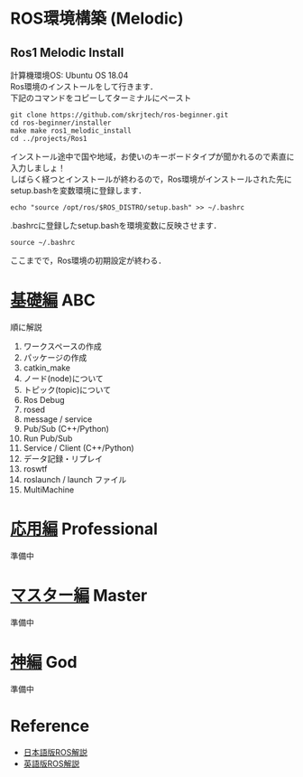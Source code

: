 # ROS環境構築 (Melodic)
## Ros1 Melodic Install
計算機環境OS: Ubuntu OS 18.04 \
Ros環境のインストールをして行きます．\
下記のコマンドをコピーしてターミナルにペースト
```
git clone https://github.com/skrjtech/ros-beginner.git
cd ros-beginner/installer
make make ros1_melodic_install
cd ../projects/Ros1
```
インストール途中で国や地域，お使いのキーボードタイプが聞かれるので素直に入力しましょ！\
しばらく経つとインストールが終わるので，Ros環境がインストールされた先にsetup.bashを変数環境に登録します．
```
echo "source /opt/ros/$ROS_DISTRO/setup.bash" >> ~/.bashrc
```
.bashrcに登録したsetup.bashを環境変数に反映させます．
```
source ~/.bashrc
```
ここまでで，Ros環境の初期設定が終わる．
# [基礎編](./Principiante/) ABC
順に解説
1. ワークスペースの作成
2. パッケージの作成
3. catkin_make
4. ノード(node)について
5. トピック(topic)について
6. Ros Debug
7. rosed
8. message / service
9. Pub/Sub (C++/Python)
10.  Run Pub/Sub
11. Service / Client (C++/Python)
12. データ記録・リプレイ
13. roswtf
14. roslaunch / launch ファイル
15. MultiMachine
# [応用編](./Profesional/) Professional
準備中
# [マスター編](./Maestro/) Master
準備中
# [神編](./Kami/) God
準備中

# Reference
* [日本語版ROS解説](http://wiki.ros.org/ja/ROS/Tutorials)
* [英語版ROS解説](http://wiki.ros.org/ROS/Tutorials)